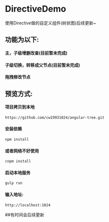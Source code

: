 # DirectiveDemo
使用Directive做的自定义组件(树状图)后续更新~
## 功能为以下:
####  主，子级增删改查(目前暂未完成)
####  子级切换，转移成父节点(目前暂未完成)
####  拖拽修改节点

## 预览方式:
#### 项目拷贝到本地
`https://github.com/cw19931024/angular-tree.git`
#### 安装依赖
`npm install`
#### 或者网络不好使用
`cnpm install`
#### 启动本地服务
`gulp run`
#### 输入地址:
`http://localhost:1024`

##有时间会后续更新